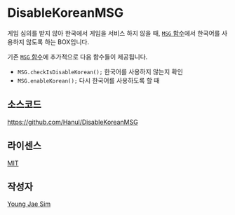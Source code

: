 # DisableKoreanMSG
게임 심의를 받지 않아 한국에서 게임을 서비스 하지 않을 때, [`MSG` 함수](https://github.com/Hanul/UPPERCASE/blob/master/DOC/GUIDE/UPPERCASE-CORE-BROWSER.md#msgko-en--msgkey)에서 한국어를 사용하지 않도록 하는 BOX입니다.

기존 [`MSG` 함수](https://github.com/Hanul/UPPERCASE/blob/master/DOC/GUIDE/UPPERCASE-CORE-BROWSER.md#msgko-en--msgkey)에 추가적으로 다음 함수들이 제공됩니다.
* `MSG.checkIsDisableKorean();` 한국어를 사용하지 않는지 확인
* `MSG.enableKorean();` 다시 한국어를 사용하도록 할 때

## 소스코드
https://github.com/Hanul/DisableKoreanMSG

## 라이센스
[MIT](LICENSE)

## 작성자
[Young Jae Sim](https://github.com/Hanul)
